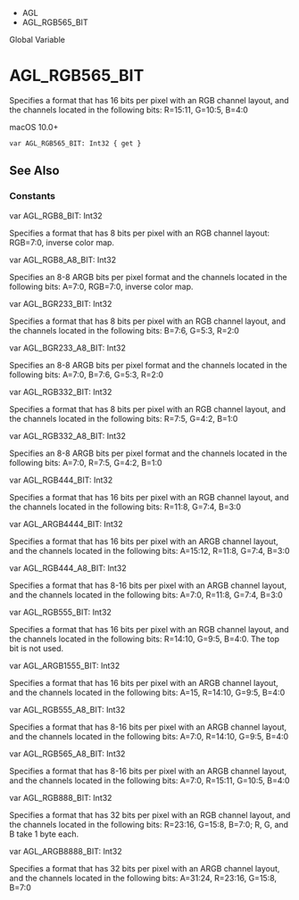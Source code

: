 

- AGL
-  AGL_RGB565_BIT 

Global Variable

# AGL_RGB565_BIT

Specifies a format that has 16 bits per pixel with an RGB channel layout, and the channels located in the following bits: R=15:11, G=10:5, B=4:0

macOS 10.0+

``` source
var AGL_RGB565_BIT: Int32 { get }
```

## See Also

### Constants

var AGL_RGB8_BIT: Int32

Specifies a format that has 8 bits per pixel with an RGB channel layout: RGB=7:0, inverse color map.

var AGL_RGB8_A8_BIT: Int32

Specifies an 8-8 ARGB bits per pixel format and the channels located in the following bits: A=7:0, RGB=7:0, inverse color map.

var AGL_BGR233_BIT: Int32

Specifies a format that has 8 bits per pixel with an RGB channel layout, and the channels located in the following bits: B=7:6, G=5:3, R=2:0

var AGL_BGR233_A8_BIT: Int32

Specifies an 8-8 ARGB bits per pixel format and the channels located in the following bits: A=7:0, B=7:6, G=5:3, R=2:0

var AGL_RGB332_BIT: Int32

Specifies a format that has 8 bits per pixel with an RGB channel layout, and the channels located in the following bits: R=7:5, G=4:2, B=1:0

var AGL_RGB332_A8_BIT: Int32

Specifies an 8-8 ARGB bits per pixel format and the channels located in the following bits: A=7:0, R=7:5, G=4:2, B=1:0

var AGL_RGB444_BIT: Int32

Specifies a format that has 16 bits per pixel with an RGB channel layout, and the channels located in the following bits: R=11:8, G=7:4, B=3:0

var AGL_ARGB4444_BIT: Int32

Specifies a format that has 16 bits per pixel with an ARGB channel layout, and the channels located in the following bits: A=15:12, R=11:8, G=7:4, B=3:0

var AGL_RGB444_A8_BIT: Int32

Specifies a format that has 8-16 bits per pixel with an ARGB channel layout, and the channels located in the following bits: A=7:0, R=11:8, G=7:4, B=3:0

var AGL_RGB555_BIT: Int32

Specifies a format that has 16 bits per pixel with an RGB channel layout, and the channels located in the following bits: R=14:10, G=9:5, B=4:0. The top bit is not used.

var AGL_ARGB1555_BIT: Int32

Specifies a format that has 16 bits per pixel with an ARGB channel layout, and the channels located in the following bits: A=15, R=14:10, G=9:5, B=4:0

var AGL_RGB555_A8_BIT: Int32

Specifies a format that has 8-16 bits per pixel with an ARGB channel layout, and the channels located in the following bits: A=7:0, R=14:10, G=9:5, B=4:0

var AGL_RGB565_A8_BIT: Int32

Specifies a format that has 8-16 bits per pixel with an ARGB channel layout, and the channels located in the following bits: A=7:0, R=15:11, G=10:5, B=4:0

var AGL_RGB888_BIT: Int32

Specifies a format that has 32 bits per pixel with an RGB channel layout, and the channels located in the following bits: R=23:16, G=15:8, B=7:0; R, G, and B take 1 byte each.

var AGL_ARGB8888_BIT: Int32

Specifies a format that has 32 bits per pixel with an ARGB channel layout, and the channels located in the following bits: A=31:24, R=23:16, G=15:8, B=7:0

